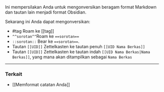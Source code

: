 Ini mempersilakan Anda untuk mengonversikan beragam format Markdown dan tautan lain menjadi format Obsidian.

Sekarang ini Anda dapat mengonversikan:

- #tag Roam ke [[tag]]
- `^^sorotan^^`Roam ke `==sorotan==`
- `::sorotan::` Bear ke `==sorotan==`.
- Tautan `[[UID]]` Zettelkasten ke tautan penuh `[[UID Nama Berkas]]`
- Tautan `[[UID]]` Zettelkasten ke tautan indah `[[UID Nama Berkas|Nama Berkas]]`, yang mana akan ditampilkan sebagai `Nama Berkas`

---

### Terkait

- [[Memformat catatan Anda]]

